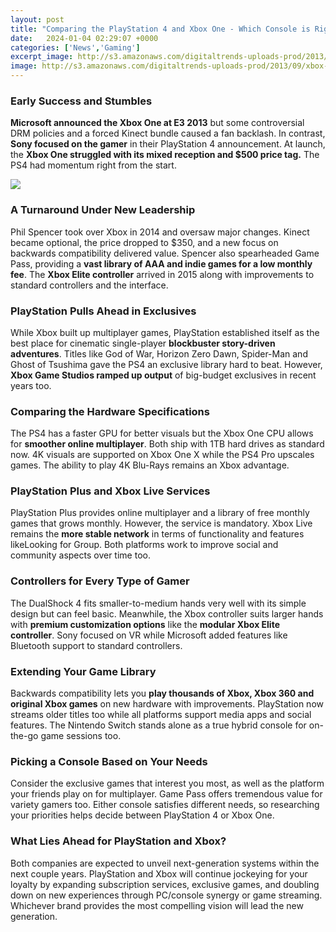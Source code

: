 ```yaml
---
layout: post
title: "Comparing the PlayStation 4 and Xbox One - Which Console is Right For You?"
date:   2024-01-04 02:29:07 +0000
categories: ['News','Gaming']
excerpt_image: http://s3.amazonaws.com/digitaltrends-uploads-prod/2013/09/xbox-one-vs-ps4.jpg
image: http://s3.amazonaws.com/digitaltrends-uploads-prod/2013/09/xbox-one-vs-ps4.jpg
---
```


### Early Success and Stumbles
**Microsoft announced the Xbox One at E3 2013** but some controversial DRM policies and a forced Kinect bundle caused a fan backlash. In contrast, **Sony focused on the gamer** in their PlayStation 4 announcement. At launch, the **Xbox One struggled with its mixed reception and $500 price tag.** The PS4 had momentum right from the start.

![](http://s3.amazonaws.com/digitaltrends-uploads-prod/2013/09/xbox-one-vs-ps4.jpg)
### A Turnaround Under New Leadership 
Phil Spencer took over Xbox in 2014 and oversaw major changes. Kinect became optional, the price dropped to $350, and a new focus on backwards compatibility delivered value. Spencer also spearheaded Game Pass, providing a **vast library of AAA and indie games for a low monthly fee**. The **Xbox Elite controller** arrived in 2015 along with improvements to standard controllers and the interface.
### PlayStation Pulls Ahead in Exclusives  
While Xbox built up multiplayer games, PlayStation established itself as the best place for cinematic single-player **blockbuster story-driven adventures**. Titles like God of War, Horizon Zero Dawn, Spider-Man and Ghost of Tsushima gave the PS4 an exclusive library hard to beat. However, **Xbox Game Studios ramped up output** of big-budget exclusives in recent years too.
### Comparing the Hardware Specifications  
The PS4 has a faster GPU for better visuals but the Xbox One CPU allows for **smoother online multiplayer**. Both ship with 1TB hard drives as standard now. 4K visuals are supported on Xbox One X while the PS4 Pro upscales games. The ability to play 4K Blu-Rays remains an Xbox advantage.  
### PlayStation Plus and Xbox Live Services
PlayStation Plus provides online multiplayer and a library of free monthly games that grows monthly. However, the service is mandatory. Xbox Live remains the **more stable network** in terms of functionality and features likeLooking for Group. Both platforms work to improve social and community aspects over time too.
### Controllers for Every Type of Gamer
The DualShock 4 fits smaller-to-medium hands very well with its simple design but can feel basic. Meanwhile, the Xbox controller suits larger hands with **premium customization options** like the **modular Xbox Elite controller**. Sony focused on VR while Microsoft added features like Bluetooth support to standard controllers.
### Extending Your Game Library 
Backwards compatibility lets you **play thousands of Xbox, Xbox 360 and original Xbox games** on new hardware with improvements. PlayStation now streams older titles too while all platforms support media apps and social features. The Nintendo Switch stands alone as a true hybrid console for on-the-go game sessions too.
### Picking a Console Based on Your Needs
Consider the exclusive games that interest you most, as well as the platform your friends play on for multiplayer. Game Pass offers tremendous value for variety gamers too. Either console satisfies different needs, so researching your priorities helps decide between PlayStation 4 or Xbox One. 
### What Lies Ahead for PlayStation and Xbox?
Both companies are expected to unveil next-generation systems within the next couple years. PlayStation and Xbox will continue jockeying for your loyalty by expanding subscription services, exclusive games, and doubling down on new experiences through PC/console synergy or game streaming. Whichever brand provides the most compelling vision will lead the new generation.